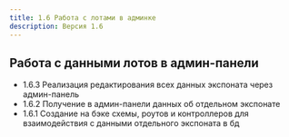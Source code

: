 ```yaml
---
title: 1.6 Работа с лотами в админке
description: Версия 1.6
---
```


## Работа с данными лотов в админ-панели

- 1.6.3 Реализация редактирования всех данных экспоната через админ-панель
- 1.6.2 Получение в админ-панели данных об отдельном экспонате
- 1.6.1 Создание на бэке схемы, роутов и контроллеров для взаимодействия с данными отдельного экспоната в бд